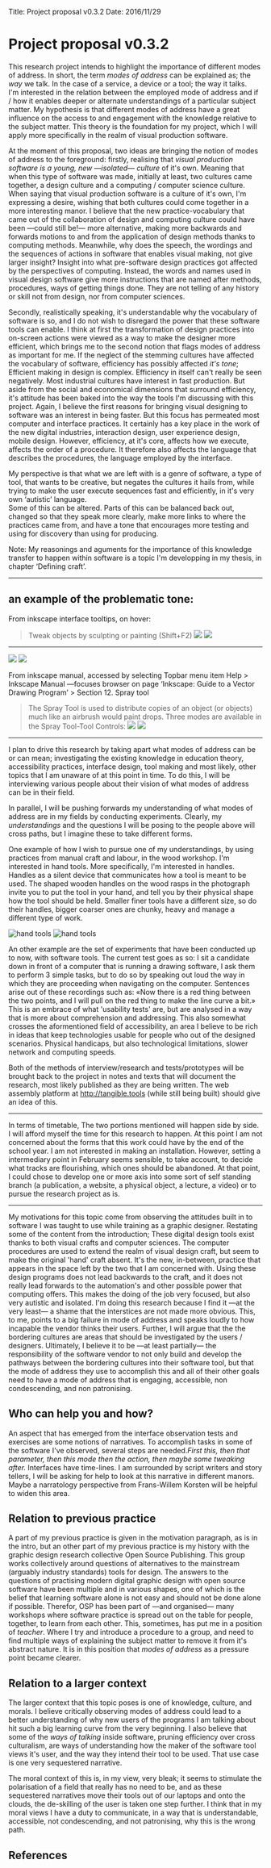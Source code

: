 Title: Project proposal v0.3.2
Date: 2016/11/29

# Project proposal v0.3.2

This research project intends to highlight the importance of different modes of address. In short, the term *modes of address* can be explained as; the *way* we talk. In the case of a service, a device or a tool; the way it talks.
<br>I'm interested in the relation between the employed mode of address and if / how it enables deeper or alternate understandings of a particular subject matter. My hypothesis is that different modes of address have a great influence on the access to and engagement with the knowledge relative to the subject matter. This theory is the foundation for my project, which I will apply more specifically in the realm of visual production software.

At the moment of this proposal, two ideas are bringing the notion of modes of address to the foreground: firstly, realising that *visual production software is a young, new —isolated— culture* of it's own. Meaning that when this type of software was made, initially at least, two cultures came together, a design culture and a computing / computer science culture. When saying that visual production software is a culture of it's own, I'm expressing a desire, wishing that both cultures could come together in a more interesting manor. I believe that the new practice-vocabulary that came out of the collaboration of design and computing culture could have been —could still be!— more alternative, making more backwards and forwards motions to and from the application of design methods thanks to computing methods. Meanwhile, why does the speech, the wordings and the sequences of actions in software that enables visual making, not give larger insight? Insight into what pre-software design practices got affected by the perspectives of computing. Instead, the words and names used in visual design software give more instructions that are named after methods, procedures, ways of getting things done. They are not telling of any history or skill not from design, nor from computer sciences.

Secondly, realistically speaking, it's understandable why the vocabulary of software is so, and I do not wish to disregard the power that these software tools can enable. I think at first the transformation of design practices into on-screen actions were viewed as a way to make the designer more efficient, which brings me to the second notion that flags modes of address as important for me. If the neglect of the stemming cultures have affected the vocabulary of software, efficiency has possibly affected *it's tone*;
<br>Efficient making in design is complex. Efficiency in itself can't really be seen negatively. Most industrial cultures have interest in fast production. But aside from the social and economical dimensions that surround efficiency, it's attitude has been baked into the way the tools I'm discussing with this project. Again, I believe the first reasons for bringing visual designing to software was an interest in being faster. But this focus has permeated most computer and interface practices. It certainly has a key place in the work of the new digital industries, interaction design, user experience design, mobile design. However, efficiency, at it's core, affects how we execute, affects the order of a procedure. It therefore also affects the language that describes the procedures, the language employed by the interface.

My perspective is that what we are left with is a genre of software, a type of tool, that wants to be creative, but negates the cultures it hails from, while trying to make the user execute sequences fast and efficiently, in it's very own ‘autistic’ language.
<br>Some of this can be altered. Parts of this can be balanced back out, changed so that they speak more clearly, make more links to where the practices came from, and have a tone that encourages more testing and using for discovery than using for producing.

Note: My reasonings and aguments for the importance of this knowledge transfer to happen within software is a topic I'm developping in my thesis, in chapter ‘Defining craft’.

---
## an example of the problematic tone:
From inkscape interface tooltips, on hover:
> Tweak objects by sculpting or painting (Shift+F2)
![](images/inkscape-tweak_tool_cropped.png)
![](../images/inkscape-tweak_tool_cropped.png)
---
![](images/inkscape-tweak_tool.png)
![](../images/inkscape-tweak_tool.png)

From inkscape manual, accessed by selecting Topbar menu item Help > Inkscape Manual —focuses browser on page ‘Inkscape: Guide to a Vector Drawing Program’ > Section 12. Spray tool
>  The Spray Tool is used to distribute copies of an object (or objects) much like an airbrush would paint drops. Three modes are available in the Spray Tool-Tool Controls:
![](images/inkscape-tweak_tool_man.png)
![](../images/inkscape-tweak_tool_man.png)

---

I plan to drive this research by taking apart what modes of address can be or can mean; investigating the existing knowledge in education theory, accessibility practices, interface design, tool making and most likely, other topics that I am unaware of at this point in time. To do this, I will be interviewing various people about their vision of what modes of address can be in their field.

In parallel, I will be pushing forwards my understanding of what modes of address are in my fields by conducting experiments. Clearly, my *understandings* and the questions I will be posing to the people above will cross paths, but I imagine these to take different forms.

One example of how I wish to pursue one of my understandings, by using practices from manual craft and labour, in the wood workshop. I'm interested in hand tools. More specifically, I'm interested in handles. Handles as a silent device that communicates how a tool is meant to be used. The shaped wooden handles on the wood rasps in the photograph invite you to put the tool in your hand, and tell you by their physical shape how the tool should be held. Smaller finer tools have a different size, so do their handles, bigger coarser ones are chunky, heavy and manage a different type of work.

![hand tools](images/IMG_9735_sm.png)<!-- for tangible.tools output -->
![hand tools](../images/IMG_9735_sm.png)<!-- for git & wiki output -->

An other example are the set of experiments that have been conducted up to now, with software tools. The current test goes as so: I sit a candidate down in front of a computer that is running a drawing software, I ask them to perform 3 simple tasks, but to do so by speaking out loud the way in which they are proceeding when navigating on the computer. Sentences arise out of these recordings such as: «Now there is a red thing between the two points, and I will pull on the red thing to make the line curve a bit.» This is an embrace of what 'usability tests' are, but are analysed in a way that is more about comprehension and addressing. This also somewhat crosses the aformentioned field of accessibility, an area I believe to be rich in ideas that keep technologies usable for people who out of the designed scenarios. Physical handicaps, but also technological limitations, slower network and computing speeds.

Both of the methods of interview/research and tests/prototypes will be brought back to the project in notes and texts that will document the research, most likely published as they are being written. The web assembly platform at http://tangible.tools (while still being built) should give an idea of this.

---

In terms of timetable, The two portions mentioned will happen side by side. I will afford myself the time for this research to happen. At this point I am not concerned about the forms that this work could have by the end of the school year. I am not interested in making an installation. However, setting a intermediary point in February seems sensible, to take account, to decide what tracks are flourishing, which ones should be abandoned. At that point, I could chose to develop one or more axis into some sort of self standing branch (a publication, a website, a physical object, a lecture, a video) or to pursue the research project as is.

---

My motivations for this topic come from observing the attitudes built in to software I was taught to use while training as a graphic designer. Restating some of the content from the introduction; These digital design tools exist thanks to both visual crafts and computer sciences. The computer procedures are used to extend the realm of visual design craft, but seem to make the original 'hand' craft absent. It's the new, in-between, practice that appears in the space left by the two that I am concerned with. Using these design programs does not lead backwards to the craft, and it does not really lead forwards to the automation's and other possible power that computing offers. This makes the doing of the job very focused, but also very autistic and isolated. I'm doing this research because I find it —at the very least— a shame that the interstices are not made more obvious. This, to me, points to a big failure in mode of address and speaks loudly to how incapable the vendor thinks their users. Further, I will argue that the the bordering cultures are areas that should be investigated by the users / designers. Ultimately, I believe it to be —at least partially— the responsibility of the software vendor to not only build and develop the pathways between the bordering cultures into their software tool, but that the mode of address they use to accomplish this and all of their other goals need to have a mode of address that is engaging, accessible, non condescending, and non patronising.

## Who can help you and how?
An aspect that has emerged from the interface observation tests and exercises are some notions of narratives. To accomplish tasks in some of the software I've observed, several steps are needed.*First this, then that parameter, then this mode then the action, then maybe some tweaking after.* Interfaces have time-lines. I am surrounded by script writers and story tellers, I will be asking for help to look at this narrative in different manors. Maybe a narratology perspective from Frans-Willem Korsten will be helpful to widen this area.

## Relation to previous practice
A part of my previous practice is given in the motivation paragraph, as is in the intro, but an other part of my previous practice is my history with the graphic design research collective Open Source Publishing. This group works collectively around questions of alternatives to the mainstream (arguably industry standards) tools for design. The answers to the questions of practising modern digital graphic design with open source software have been multiple and in various shapes, one of which is the belief that learning software alone is not easy and should not be done alone if possible. Therefor, OSP has been part of —and organised— many workshops where software practice is spread out on the table for people, together, to learn from each other. This, sometimes, has put me in a position of *teacher*. Where I try and introduce a procedure to a group, and need to find multiple ways of explaining the subject matter to remove it from it's abstract nature. It is in this position that *modes of address* as a pressure point became clearer.

## Relation to a larger context
The larger context that this topic poses is one of knowledge, culture, and morals. I believe critically observing modes of address could lead to a better understanding of why new users of the programs I am talking about hit such a big learning curve from the very beginning. I also believe that some of the *ways of talking* inside software, pruning efficiency over cross culturalism, are ways of understanding how the maker of the software tool views it's user, and the way they intend their tool to be used. That use case is one very sequestered narrative.

The moral context of this is, in my view, very bleak; it seems to stimulate the polarisation of a field that really has no need to be, and as these sequestered narratives move their tools out of our laptops and onto the clouds, the de-skilling of the user is taken one step further. I think that in my moral views I have a duty to communicate, in a way that is understandable, accessible, not condescending, and not patronising, why this is the wrong path.

## References
